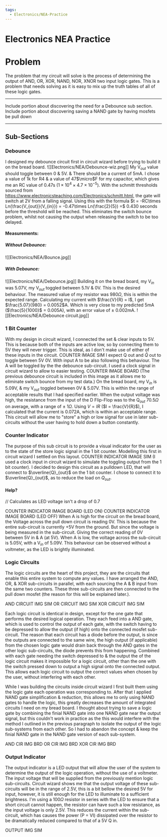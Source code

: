 ```yaml
---
tags:
  - Electronics/NEA-Practice
---
```

# Electronics NEA Practice

# Problem
The problem that my circuit will solve is the process of determining the output of AND, OR, XOR, NAND, NOR, XNOR two input logic gates.
This is a problem that needs solving as it is easy to mix up the truth tables of all of these logic gates.

---
Include portion about discovering the need for a Debounce sub section.
Include portion about discovering saving a NAND gate by having mosfets be pull down

---
## Sub-Sections
### Debounce
I designed my debounce circuit first in circuit wizard before trying to build it on the bread board.
![[Electronics/NEA/Debounce-wiz.png]]
My V$_{out}$ value should toggle between 0 & 5V. & There should be a current of 5mA.
I chose a value of 1k for R4 & a value of 47$\micro$F for my capacitor, which gives me an RC value of 0.47s ($1\times10^4\times4.7\times10^{-5}$). With the schmitt thresholds sourced from https://www.electronicsteaching.com/Electronics/schmitt.html, the gate will switch at 2V from a falling signal. Using this with the formula $t = -RC\times Ln(\frac{V_{out}}{V_{in}}) = -0.47\times Ln(\frac{2}{5}) =$ 0.430 seconds before the threshold will be reached. This eliminates the switch bounce problem, whilst not causing the output when releasing the switch to be too delayed.
#### Measurements:
##### Without Debounce:
![[Electronics/NEA/Bounce.jpg]]
##### With Debounce:
![[Electronics/NEA/Debounce.jpg]]
Building it on the bread board, my V$_{in}$ was 5.07V, my V$_{out}$ toggled between 5.1V & 0V. This is the desired behaviour. The measured value of my resistor was 980$\Omega$, this is within the expected range. Calculating my current with $\frac{V}{R} = I$, I get $\frac{5.07}{980} = 0.0052$A. Which is very close to my predicted 5mA ($\frac{5}{1000}$ = 0.005A), with an error value of $\pm$ 0.002mA.
![[Electronics/NEA/Debounce circuit.jpg]]
### 1 Bit Counter
With my design in circuit wizard, I connected the set & clear inputs to 5V. This is because both of the inputs are active low, so by connecting them to 5V they will never trigger. This is ideal, as I don't make use of either of these inputs in the circuit.
COUNTER IMAGE SIM
I expect Q out and $\bar{Q}$ out to toggle between 5V 0V. With input A to be also following this behaviour. The A will be toggled by the the debounce sub-circuit. I used a clock signal in circuit wizard to allow to easier testing.
COUNTER IMAGE BOARD
(The previous debounce circuit is included in this image as it allows me to eliminate switch bounce from my test data.)
On the bread board, my V$_{in}$ is 5.09V, & my V$_{out}$ toggled between 0V & 5.07V. This is within the range of acceptable results that I had specified earlier. When the output voltage was high, the resistance from the input of the D Flip-Flop was to the Q$_{out}$ 70.5$\Omega$ on average, with a range of $\pm$ 1$\Omega$. Using $V = IR$ ($I = \frac{V}{R}$), I calculated that the current is 0.072A, which is within an acceptable range. This circuit will allow me to "store" a high or low signal for use in later sub-circuits without the user having to hold down a button constantly.

### Counter Indicator
The purpose of this sub circuit is to provide a visual indicator for the user as to the state of the store logic signal in the 1 bit counter. Modelling this first in circuit wizard I settled on this layout.
COUNTER INDICATOR IMAGE SIM
(I used a clock input in circuit wizard to simulate the toggling output from the 1 bit counter).
I decided to design this circuit as a pulldown LED, that will connect to $\overline{Q}_{out}$ on the 1 bit counter. I chose to connect it to $\overline{Q}_{out}$, as to reduce the load on $Q_{out}$.
#### Help?
// Calculates as LED voltage isn't a drop of 0.7

COUNTER INDICATOR IMAGE BOARD (LED ON)
COUNTER INDICATOR IMAGE BOARD (LED OFF)
When A is high for the circuit on the bread board, the Voltage across the pull down circuit is reading 0V. This is because the entire sub-circuit is currently +5V from the ground. But since the voltage is being measured in the sub-circuit. Giving the correct reading of 0V between 5V in & A (at 5V). When A is low, the voltage across the sub-circuit is 5.05V, with a V$_{in}$ of 5.09V. This behaviour can be observed without a voltmeter, as the LED is brightly illuminated.

### Logic Circuits
The logic circuits are the heart of this project, they are the circuits that enable this entire system to compute any values. I have arranged the AND, OR, & XOR sub-circuits in parallel, with each sourcing the A & B input from the same two counters. These three sub-circuits are then connected to the pull down mosfet (the reason for this will be explained later.).

AND CIRCUIT IMG SIM
OR CIRCUIT IMG SIM
XOR CIRCUIT IMG SIM

Each logic circuit is identical in design, except for the one gate that performs the desired logical operation. They each feed into a AND gate, which is used to control the output of each gate, with the switch having to be depressed to allow the output (if high) onto the connected mosfet sub-circuit. The reason that each circuit has a diode before the output, is since the outputs are connected to the same wire, the high output (if applicable) from the chosen logic gate would drain back through the AND gates in the other logic sub-circuits, the diode prevents this from happening. Combined with each gate needing the switch depressed to & the output the of the logic circuit makes it impossible for a logic circuit, other than the one with the switch pressed down to output a high signal onto the connected output. This allows each logic circuit to output the correct values when chosen by the user, without interfering with each other.

While I was building the circuits inside circuit wizard I first built them using the logic gate each operation was corresponding to. After that I applied NAND gate simplification & reduction, this allows me to only using NAND gates to handle the logic, this greatly decreases the amount of integrated circuits I need on my bread board. I thought about trying to save a logic gate by combining the finial NAND gate into one NAND gate near the output signal, but this couldn't work in practice as the this would interfere with the method I outlined in the previous paragraph to isolate the output of the logic sub-systems from each other. So I had to abandon the concept & keep the finial NAND gate in the NAND gate version of each sub-system.

AND CIR IMG BRD
OR CIR IMG BRD
XOR CIR IMG BRD

### Output Indicator
The output indicator is a LED output that will allow the user of the system to determine the output of the logic operation, without the use of a voltmeter. The input voltage that will be supplied from the previously mention logic sub-circuits. Circuit wizard shows me that the output voltage of these sub-circuits will be in the range of 2.5V, this is a bit bellow the desired 5V for input, however, it is still enough for the LED to illuminate to a sufficient brightness. I'm using a 100$\Omega$ resistor in series with the LED to ensure that a short circuit cannot happen, the resistor can have such a low resistance, as the input voltage is only 2.5V. This reduces the current within the sub-circuit, which has causes the power (P = VI) dissipated over the resistor to be dramatically reduced compared to that of a 5V Q in.

OUTPUT IMG SIM


